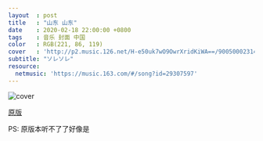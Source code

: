 ```yaml
---
layout  : post
title   : "山东 山东"
date    : 2020-02-18 22:00:00 +0800
tags    : 音乐 封面 中国
color   : RGB(221, 86, 119)
cover   : 'http://p2.music.126.net/H-e50uk7wO9OwrXridKiWA==/900500023148932.jpg'
subtitle: "ソレソレ"
resource:
  netmusic: 'https://music.163.com/#/song?id=29307597'
---
```


![cover](http://p2.music.126.net/H-e50uk7wO9OwrXridKiWA==/900500023148932.jpg)

[原版](https://music.163.com/#/song?id=755131)

PS: 原版本听不了了好像是
